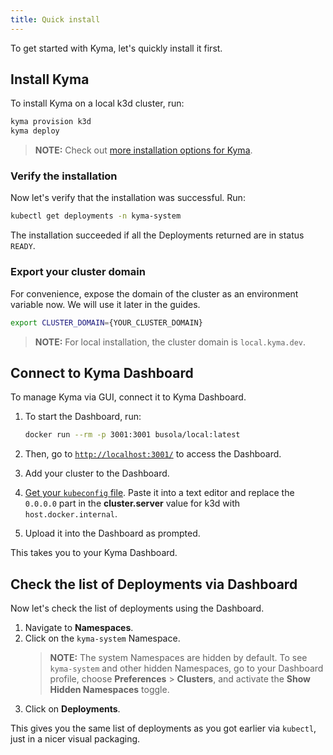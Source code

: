 ```yaml
---
title: Quick install
---
```


To get started with Kyma, let's quickly install it first.

## Install Kyma

To install Kyma on a local k3d cluster, run:

```bash
kyma provision k3d
kyma deploy
```

> **NOTE:** Check out [more installation options for Kyma](../04-operation-guides/operations/02-install-kyma.md).

### Verify the installation

Now let's verify that the installation was successful. Run:

```bash
kubectl get deployments -n kyma-system
```

The installation succeeded if all the Deployments returned are in status `READY`.

### Export your cluster domain

For convenience, expose the domain of the cluster as an environment variable now. 
We will use it later in the guides. 

```bash
export CLUSTER_DOMAIN={YOUR_CLUSTER_DOMAIN}
```

> **NOTE:** For local installation, the cluster domain is `local.kyma.dev`.

## Connect to Kyma Dashboard

To manage Kyma via GUI, connect it to Kyma Dashboard. 

1. To start the Dashboard, run:

    ```bash
    docker run --rm -p 3001:3001 busola/local:latest
    ```

2. Then, go to [`http://localhost:3001/`](http://localhost:3001/) to access the Dashboard.
3. Add your cluster to the Dashboard. 
4. [Get your `kubeconfig` file](https://kubernetes.io/docs/concepts/configuration/organize-cluster-access-kubeconfig/).  Paste it into a text editor and replace the `0.0.0.0` part in the **cluster.server** value for k3d with `host.docker.internal`.
5. Upload it into the Dashboard as prompted.

This takes you to your Kyma Dashboard.

<!--
//TODO: Finish when Busola working with Docker gets fixed. Replace the Docker command in step 1 with `kyma dashboard --local` and the address in step 2 with `https://dashboard.kyma-project/`.
-->

## Check the list of Deployments via Dashboard

Now let's check the list of deployments using the Dashboard.

1. Navigate to **Namespaces**.
2. Click on the `kyma-system` Namespace.
    > **NOTE:** The system Namespaces are hidden by default. 
    > To see `kyma-system` and other hidden Namespaces, go to your Dashboard profile, choose **Preferences** > **Clusters**, and activate the **Show Hidden Namespaces** toggle.
3. Click on **Deployments**.

This gives you the same list of deployments as you got earlier via `kubectl`, just in a nicer visual packaging. 